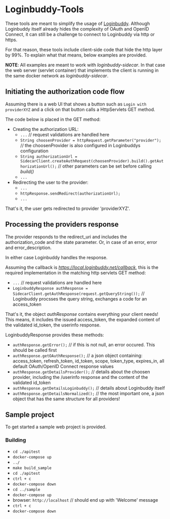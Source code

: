 # Loginbuddy-Tools

These tools are meant to simplify the usage of [Loginbuddy](https://github.com/SaschaZeGerman/loginbuddy). Although Loginbuddy itself already hides the complexity 
of OAuth and OpenID Connect, it can still be a challenge to connect to Loginbuddy via http or https.

For that reason, these tools include client-side code that hide the http layer by 99%. To explain what that means, below examples are provided.

**NOTE**: All examples are meant to work with *loginbuddy-sidecar*. In that case the web server (servlet container) that implements the client is running in the same 
docker network as *loginbuddy-sidecar*.

## Initiating the authorization code flow

Assuming there is a web UI that shows a button such as `Login with providerXYZ` and a click on that button calls a HttpServlets GET method.

The code below is placed in the GET method:

- Creating the authorization URL:
  - `...` // request validations are handled here
  - `String choosenProvider = httpRequest.getParameter("provider");`  // the choosenProvider is also configured in Loginbuddys configuration
  - `String authorizationUrl = SidecarClient.createAuthRequest(choosenProvider).build().getAuthorizationUrl();`  // other parameters can be set before calling *build()*
  - `...` 
- Redirecting the user to the provider:
  - `...`
  - `httpResponse.sendRedirect(authorizationUrl);`
  - `...`

That's it, the user gets redirected to provider 'providerXYZ'.

## Processing the providers response

The provider responds to the redirect_uri and includes the authorization_code and the state parameter. Or, in case of an error, error and error_description.

In either case Loginbuddy handles the response.

Assuming the callback is *https://local.loginbuddy.net/callback*, this is the required implementation in the matching http servlets GET method:

- `...` // request validations are handled here
- `LoginbuddyResponse authResponse = SidecarClient.getAuthResponse(request.getQueryString());`  // Loginbuddy procsses the query string, exchanges a code for an access_token

That's it, the object *authResponse* contains everything your client needs! This means, it includes the issued access_token, the expanded content of the validated id_token, 
the userinfo response.

LoginbuddyResponse provides these methods:

- `authResponse.getError();`  // if this is not null, an error occured. This should be called first
- `authResponse.getOAuthResponse();`  // a json object containing: access_token, refresh_token, id_token, scope, token_type, expires_in, all default OAuth/OpenID Connect response values
- `authResponse.getDetailsProvider();`  // details about the choosen provider, including the /userinfo response and the content of the validated id_token
- `authResponse.getDetailsLoginbuddy();`  // details about Loginbuddy itself
- `authResponse.getDetailsNormalized();`  // the most important one, a json object that has the same structure for all providers!

## Sample project

To get started a sample web project is provided.

### Building

- `cd ./apitest`
- `docker-compose up`
- `../`
- `make build_sample`
- `cd ./apitest`
- `ctrl + c`
- `docker-compose down`
- `cd ../sample`
- `docker-compose up`
- browser: `http://localhost`  // should end up with 'Welcome' message
- `ctrl + c`
- `docker-compose down`